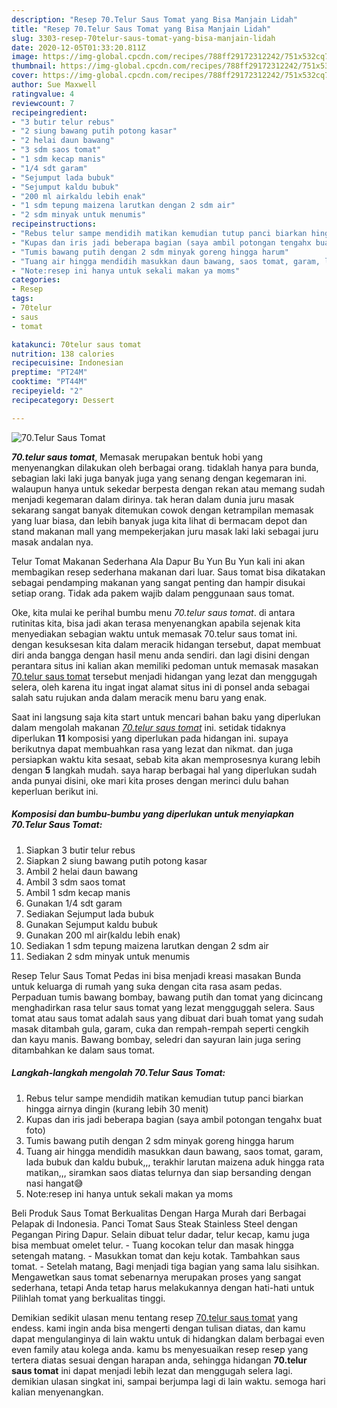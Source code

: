 ```yaml
---
description: "Resep 70.Telur Saus Tomat yang Bisa Manjain Lidah"
title: "Resep 70.Telur Saus Tomat yang Bisa Manjain Lidah"
slug: 3303-resep-70telur-saus-tomat-yang-bisa-manjain-lidah
date: 2020-12-05T01:33:20.811Z
image: https://img-global.cpcdn.com/recipes/788ff29172312242/751x532cq70/70telur-saus-tomat-foto-resep-utama.jpg
thumbnail: https://img-global.cpcdn.com/recipes/788ff29172312242/751x532cq70/70telur-saus-tomat-foto-resep-utama.jpg
cover: https://img-global.cpcdn.com/recipes/788ff29172312242/751x532cq70/70telur-saus-tomat-foto-resep-utama.jpg
author: Sue Maxwell
ratingvalue: 4
reviewcount: 7
recipeingredient:
- "3 butir telur rebus"
- "2 siung bawang putih potong kasar"
- "2 helai daun bawang"
- "3 sdm saos tomat"
- "1 sdm kecap manis"
- "1/4 sdt garam"
- "Sejumput lada bubuk"
- "Sejumput kaldu bubuk"
- "200 ml airkaldu lebih enak"
- "1 sdm tepung maizena larutkan dengan 2 sdm air"
- "2 sdm minyak untuk menumis"
recipeinstructions:
- "Rebus telur sampe mendidih matikan kemudian tutup panci biarkan hingga airnya dingin (kurang lebih 30 menit)"
- "Kupas dan iris jadi beberapa bagian (saya ambil potongan tengahx buat foto)"
- "Tumis bawang putih dengan 2 sdm minyak goreng hingga harum"
- "Tuang air hingga mendidih masukkan daun bawang, saos tomat, garam, lada bubuk dan kaldu bubuk,,, terakhir larutan maizena aduk hingga rata matikan,,, siramkan saos diatas telurnya dan siap bersanding dengan nasi hangat😅"
- "Note:resep ini hanya untuk sekali makan ya moms"
categories:
- Resep
tags:
- 70telur
- saus
- tomat

katakunci: 70telur saus tomat 
nutrition: 138 calories
recipecuisine: Indonesian
preptime: "PT24M"
cooktime: "PT44M"
recipeyield: "2"
recipecategory: Dessert

---
```



![70.Telur Saus Tomat](https://img-global.cpcdn.com/recipes/788ff29172312242/751x532cq70/70telur-saus-tomat-foto-resep-utama.jpg)

<b><i>70.telur saus tomat</i></b>, Memasak merupakan bentuk hobi yang menyenangkan dilakukan oleh berbagai orang. tidaklah hanya para bunda, sebagian laki laki juga banyak juga yang senang dengan kegemaran ini. walaupun hanya untuk sekedar berpesta dengan rekan atau memang sudah menjadi kegemaran dalam dirinya. tak heran dalam dunia juru masak sekarang sangat banyak ditemukan cowok dengan ketrampilan memasak yang luar biasa, dan lebih banyak juga kita lihat di bermacam depot dan stand makanan mall yang mempekerjakan juru masak laki laki sebagai juru masak andalan nya.

Telur Tomat Makanan Sederhana Ala Dapur Bu Yun Bu Yun kali ini akan membagikan resep sederhana makanan dari luar. Saus tomat bisa dikatakan sebagai pendamping makanan yang sangat penting dan hampir disukai setiap orang. Tidak ada pakem wajib dalam penggunaan saus tomat.

Oke, kita mulai ke perihal bumbu menu <i>70.telur saus tomat</i>. di antara rutinitas kita, bisa jadi akan terasa menyenangkan apabila sejenak kita menyediakan sebagian waktu untuk memasak 70.telur saus tomat ini. dengan kesuksesan kita dalam meracik hidangan tersebut, dapat membuat diri anda bangga dengan hasil menu anda sendiri. dan lagi disini dengan perantara situs ini kalian akan memiliki pedoman untuk memasak masakan <u>70.telur saus tomat</u> tersebut menjadi hidangan yang lezat dan menggugah selera, oleh karena itu ingat ingat alamat situs ini di ponsel anda sebagai salah satu rujukan anda dalam meracik menu baru yang enak.


Saat ini langsung saja kita start untuk mencari bahan baku yang diperlukan dalam mengolah makanan <u><i>70.telur saus tomat</i></u> ini. setidak tidaknya diperlukan <b>11</b> komposisi yang diperlukan pada hidangan ini. supaya berikutnya dapat membuahkan rasa yang lezat dan nikmat. dan juga persiapkan waktu kita sesaat, sebab kita akan memprosesnya kurang lebih dengan <b>5</b> langkah mudah. saya harap berbagai hal yang diperlukan sudah anda punyai disini, oke mari kita proses dengan merinci dulu bahan keperluan berikut ini.

<!--inarticleads1-->

##### Komposisi dan bumbu-bumbu yang diperlukan untuk menyiapkan 70.Telur Saus Tomat:

1. Siapkan 3 butir telur rebus
1. Siapkan 2 siung bawang putih potong kasar
1. Ambil 2 helai daun bawang
1. Ambil 3 sdm saos tomat
1. Ambil 1 sdm kecap manis
1. Gunakan 1/4 sdt garam
1. Sediakan Sejumput lada bubuk
1. Gunakan Sejumput kaldu bubuk
1. Gunakan 200 ml air(kaldu lebih enak)
1. Sediakan 1 sdm tepung maizena larutkan dengan 2 sdm air
1. Sediakan 2 sdm minyak untuk menumis


Resep Telur Saus Tomat Pedas ini bisa menjadi kreasi masakan Bunda untuk keluarga di rumah yang suka dengan cita rasa asam pedas. Perpaduan tumis bawang bombay, bawang putih dan tomat yang dicincang menghadirkan rasa telur saus tomat yang lezat mengguggah selera. Saus tomat atau saus tomat adalah saus yang dibuat dari buah tomat yang sudah masak ditambah gula, garam, cuka dan rempah-rempah seperti cengkih dan kayu manis. Bawang bombay, seledri dan sayuran lain juga sering ditambahkan ke dalam saus tomat. 

<!--inarticleads2-->

##### Langkah-langkah mengolah 70.Telur Saus Tomat:

1. Rebus telur sampe mendidih matikan kemudian tutup panci biarkan hingga airnya dingin (kurang lebih 30 menit)
1. Kupas dan iris jadi beberapa bagian (saya ambil potongan tengahx buat foto)
1. Tumis bawang putih dengan 2 sdm minyak goreng hingga harum
1. Tuang air hingga mendidih masukkan daun bawang, saos tomat, garam, lada bubuk dan kaldu bubuk,,, terakhir larutan maizena aduk hingga rata matikan,,, siramkan saos diatas telurnya dan siap bersanding dengan nasi hangat😅
1. Note:resep ini hanya untuk sekali makan ya moms


Beli Produk Saus Tomat Berkualitas Dengan Harga Murah dari Berbagai Pelapak di Indonesia. Panci Tomat Saus Steak Stainless Steel dengan Pegangan Piring Dapur. Selain dibuat telur dadar, telur kecap, kamu juga bisa membuat omelet telur. - Tuang kocokan telur dan masak hingga setengah matang. - Masukkan tomat dan keju kotak. Tambahkan saus tomat. - Setelah matang, Bagi menjadi tiga bagian yang sama lalu sisihkan. Mengawetkan saus tomat sebenarnya merupakan proses yang sangat sederhana, tetapi Anda tetap harus melakukannya dengan hati-hati untuk Pilihlah tomat yang berkualitas tinggi. 

Demikian sedikit ulasan menu tentang resep <u>70.telur saus tomat</u> yang endess. kami ingin anda bisa mengerti dengan tulisan diatas, dan kamu dapat mengulanginya di lain waktu untuk di hidangkan dalam berbagai even even family atau kolega anda. kamu bs menyesuaikan resep resep yang tertera diatas sesuai dengan harapan anda, sehingga hidangan <b>70.telur saus tomat</b> ini dapat menjadi lebih lezat dan menggugah selera lagi. demikian ulasan singkat ini, sampai berjumpa lagi di lain waktu. semoga hari kalian menyenangkan.
